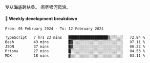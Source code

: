 梦从海底跨枯桑。
阅尽银河风浪。


#### 📝 Weekly development breakdown

<!--START_SECTION:waka-->

```txt
From: 05 February 2024 - To: 12 February 2024

TypeScript   7 hrs 23 mins   ██████████████████▒░░░░░░   72.84 %
Bash         43 mins         █▓░░░░░░░░░░░░░░░░░░░░░░░   07.11 %
JSON         37 mins         █▓░░░░░░░░░░░░░░░░░░░░░░░   06.22 %
Prisma       27 mins         █░░░░░░░░░░░░░░░░░░░░░░░░   04.53 %
MDX          18 mins         ▓░░░░░░░░░░░░░░░░░░░░░░░░   03.11 %
```

<!--END_SECTION:waka-->



